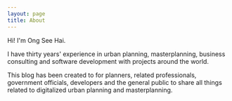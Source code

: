 ```yaml
---
layout: page
title: About
---
```


Hi! I'm Ong See Hai.

I have thirty years' experience in urban planning, masterplanning, business consulting and software development with projects around the world.

This blog has been created to for planners, related professionals, government officials, developers and the general public to share all things related to digitalized urban planning and masterplanning.
